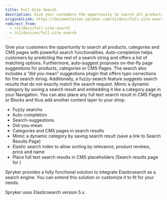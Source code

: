 ```yaml
---
title: Full-Site Search
description: Give your customers the opportunity to search all products, categories and CMS pages with powerful search functionalities
originalLink: https://documentation.spryker.com/v1/docs/full-site-search
redirect_from:
  - /v1/docs/full-site-search
  - /v1/docs/en/full-site-search
---
```


Give your customers the opportunity to search all products, categories and CMS pages with powerful search functionalities. Auto-completion helps customers by predicting the rest of a search string and offers a list of matching options. Furthermore, auto-suggest proposes on-the-fly page suggestions for products, categories or CMS Pages. The search also includes a “did you mean” suggestions plugin that offers typo corrections for the search string. Additionally, a fuzzy-search feature suggests search results that do not exactly match the search request. Mimic a dynamic category by saving a search result and embedding it like a category page in your Navigation. You can also place any full text search result in CMS Pages or Blocks and thus add another content layer to your shop.

* Fuzzy searchs
* Auto-completion
* Search-suggestions
* Did-you-mean
* Categories and CMS pages in search results
* Mimic a dynamic category by saving search result (save a link to Search Results Page)
* Elastic search index to allow sorting by relevance, product reviews, price and name
* Place full text search results in CMS placeholders (Search results page for )

Spryker provides a fully functional solution to integrate Elasticsearch as a search engine. You can extend this solution or customize it to fit for your needs.

Spryker uses Elasticsearch version 5.x.


